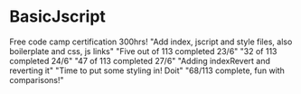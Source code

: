 # BasicJscript
Free code camp certification 300hrs!
"Add index, jscript and style files, also boilerplate and css, js links"
"Five out of 113 completed 23/6"
"32 of 113 completed 24/6"
"47 of 113 completed 27/6"
"Adding indexRevert and reverting it"
"Time to put some styling in! Doit"
"68/113 complete, fun with comparisons!"


